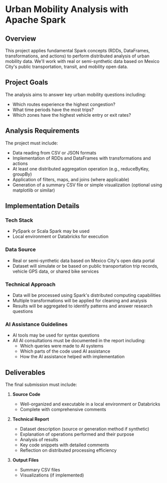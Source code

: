 # Urban Mobility Analysis with Apache Spark

## Overview
This project applies fundamental Spark concepts (RDDs, DataFrames, transformations, and actions) to perform distributed analysis of urban mobility data. We'll work with real or semi-synthetic data based on Mexico City's public transportation, transit, and mobility open data.

## Project Goals

The analysis aims to answer key urban mobility questions including:
- Which routes experience the highest congestion?
- What time periods have the most trips?
- Which zones have the highest vehicle entry or exit rates?

## Analysis Requirements

The project must include:
- Data reading from CSV or JSON formats
- Implementation of RDDs and DataFrames with transformations and actions
- At least one distributed aggregation operation (e.g., reduceByKey, groupBy)
- Application of filters, maps, and joins (where applicable)
- Generation of a summary CSV file or simple visualization (optional using matplotlib or similar)

## Implementation Details

### Tech Stack
- PySpark or Scala Spark may be used
- Local environment or Databricks for execution

### Data Source
- Real or semi-synthetic data based on Mexico City's open data portal
- Dataset will simulate or be based on public transportation trip records, vehicle GPS data, or shared bike services

### Technical Approach
- Data will be processed using Spark's distributed computing capabilities
- Multiple transformations will be applied for cleaning and analysis
- Results will be aggregated to identify patterns and answer research questions

### AI Assistance Guidelines
- AI tools may be used for syntax questions
- All AI consultations must be documented in the report including:
  - Which queries were made to AI systems
  - Which parts of the code used AI assistance
  - How the AI assistance helped with implementation

## Deliverables

The final submission must include:

1. **Source Code**
   - Well-organized and executable in a local environment or Databricks
   - Complete with comprehensive comments

2. **Technical Report**
   - Dataset description (source or generation method if synthetic)
   - Explanation of operations performed and their purpose
   - Analysis of results
   - Key code snippets with detailed comments
   - Reflection on distributed processing efficiency

3. **Output Files**
   - Summary CSV files
   - Visualizations (if implemented)
